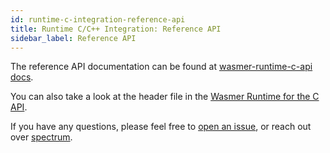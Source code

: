 ```yaml
---
id: runtime-c-integration-reference-api
title: Runtime C/C++ Integration: Reference API
sidebar_label: Reference API
---
```


The reference API documentation can be found at 
[wasmer-runtime-c-api docs](https://wasmerio.github.io/wasmer/c/runtime-c-api/).

You can also take a look at the header file in the [Wasmer Runtime for the C API](https://github.com/wasmerio/wasmer/blob/master/lib/runtime-c-api/wasmer.h).

If you have any questions, please feel free to [open an issue](https://github.com/wasmerio/wasmer/issues), or reach out over [spectrum](https://spectrum.chat/wasmer?tab=posts).
